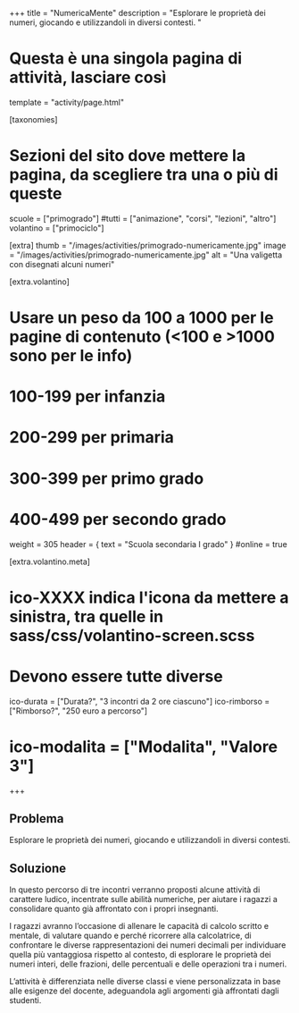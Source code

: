 +++
title = "NumericaMente"
description = "Esplorare le proprietà dei numeri, giocando e utilizzandoli in diversi contesti. "

# Questa è una singola pagina di attività, lasciare così
template = "activity/page.html"

[taxonomies]
# Sezioni del sito dove mettere la pagina, da scegliere tra una o più di queste
scuole = ["primogrado"]
#tutti = ["animazione", "corsi", "lezioni", "altro"]
volantino = ["primociclo"]

[extra]
thumb = "/images/activities/primogrado-numericamente.jpg"
image = "/images/activities/primogrado-numericamente.jpg"
alt = "Una valigetta con disegnati alcuni numeri"

[extra.volantino]
# Usare un peso da 100 a 1000 per le pagine di contenuto (<100 e >1000 sono per le info)
# 100-199 per infanzia
# 200-299 per primaria
# 300-399 per primo grado
# 400-499 per secondo grado
weight = 305
header = { text = "Scuola secondaria I grado" }
#online = true

[extra.volantino.meta]
# ico-XXXX indica l'icona da mettere a sinistra, tra quelle in sass/css/volantino-screen.scss
# Devono essere tutte diverse 
ico-durata = ["Durata?", "3 incontri da 2 ore ciascuno"]
ico-rimborso = ["Rimborso?", "250 euro a percorso"]
# ico-modalita = ["Modalita", "Valore 3"]
+++

<h2 class="ico ico-primogrado-problema">Problema</h2>

Esplorare le proprietà dei numeri, giocando e utilizzandoli in diversi contesti. 

<h2 class="ico ico-primogrado-soluzione">Soluzione</h2>

In questo percorso di tre incontri verranno proposti alcune attività di carattere ludico, incentrate sulle abilità numeriche, per aiutare i ragazzi a consolidare quanto già affrontato con i propri insegnanti. 

I ragazzi avranno l’occasione di allenare le capacità di calcolo scritto e mentale, di valutare quando e perché ricorrere alla calcolatrice, di confrontare le diverse rappresentazioni dei numeri decimali per individuare quella più vantaggiosa rispetto al contesto, di esplorare le proprietà dei numeri interi, delle frazioni, delle percentuali e delle operazioni tra i numeri. 

L’attività è differenziata nelle diverse classi e viene personalizzata in base alle esigenze del docente, adeguandola agli argomenti già affrontati dagli studenti.  
